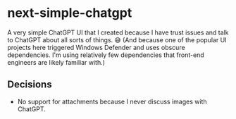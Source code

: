 # next-simple-chatgpt

A very simple ChatGPT UI that I created because I have trust issues and talk to ChatGPT about all sorts of things. 😅 (And because one of the popular UI projects here triggered Windows Defender and uses obscure dependencies. I'm using relatively few dependencies that front-end engineers are likely familiar with.)

## Decisions

- No support for attachments because I never discuss images with ChatGPT.
